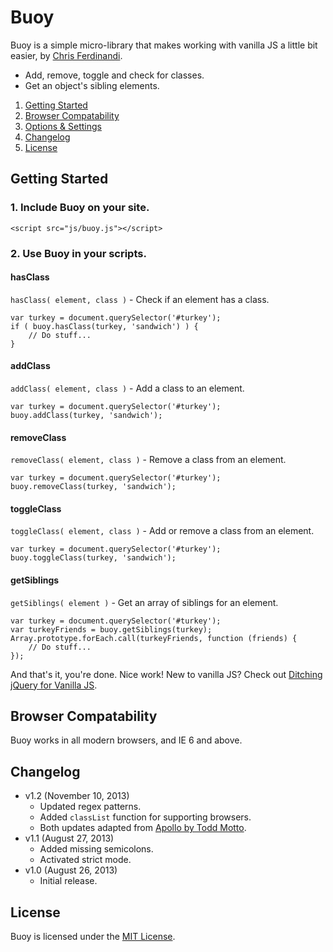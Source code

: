 # Buoy
Buoy is a simple micro-library that makes working with vanilla JS a little bit easier, by [Chris Ferdinandi](http://gomakethings.com).

* Add, remove, toggle and check for classes.
* Get an object's sibling elements.

1. [Getting Started](#getting-started)
2. [Browser Compatability](#browser-compatability)
3. [Options & Settings](#options-and-settings)
4. [Changelog](#changelog)
5. [License](#license)



## Getting Started

### 1. Include Buoy on your site.

	<script src="js/buoy.js"></script>

### 2. Use Buoy in your scripts.

#### hasClass

`hasClass( element, class )` - Check if an element has a class.

	var turkey = document.querySelector('#turkey');
	if ( buoy.hasClass(turkey, 'sandwich') ) {
	    // Do stuff...
	}

#### addClass

`addClass( element, class )` - Add a class to an element.

	var turkey = document.querySelector('#turkey');
	buoy.addClass(turkey, 'sandwich');

#### removeClass

`removeClass( element, class )` - Remove a class from an element.

	var turkey = document.querySelector('#turkey');
	buoy.removeClass(turkey, 'sandwich');

#### toggleClass

`toggleClass( element, class )` - Add or remove a class from an element.

	var turkey = document.querySelector('#turkey');
	buoy.toggleClass(turkey, 'sandwich');

#### getSiblings

`getSiblings( element )` - Get an array of siblings for an element.

	var turkey = document.querySelector('#turkey');
	var turkeyFriends = buoy.getSiblings(turkey);
	Array.prototype.forEach.call(turkeyFriends, function (friends) {
	    // Do stuff...
	});

And that's it, you're done. Nice work! New to vanilla JS? Check out [Ditching jQuery for Vanilla JS](http://gomakethings.com/ditching-jquery-for-vanilla-js/).



## Browser Compatability

Buoy works in all modern browsers, and IE 6 and above.



## Changelog
* v1.2 (November 10, 2013)
  * Updated regex patterns.
  * Added `classList` function for supporting browsers.
  * Both updates adapted from [Apollo by Todd Motto](https://github.com/toddmotto/apollo).
* v1.1 (August 27, 2013)
  * Added missing semicolons.
  * Activated strict mode.
* v1.0 (August 26, 2013)
  * Initial release.



## License
Buoy is licensed under the [MIT License](http://gomakethings.com/mit/).